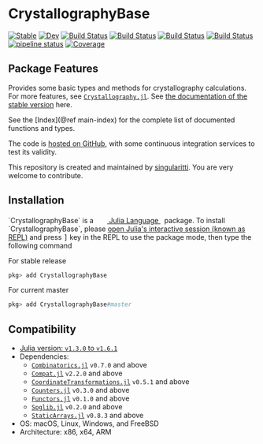 # CrystallographyBase

[![Stable](https://img.shields.io/badge/docs-stable-blue.svg)](https://MineralsCloud.github.io/CrystallographyBase.jl/stable)
[![Dev](https://img.shields.io/badge/docs-dev-blue.svg)](https://MineralsCloud.github.io/CrystallographyBase.jl/dev)
[![Build Status](https://github.com/MineralsCloud/CrystallographyBase.jl/workflows/CI/badge.svg)](https://github.com/MineralsCloud/CrystallographyBase.jl/actions)
[![Build Status](https://ci.appveyor.com/api/projects/status/github/MineralsCloud/CrystallographyBase.jl?svg=true)](https://ci.appveyor.com/project/singularitti/CrystallographyBase-jl)
[![Build Status](https://cloud.drone.io/api/badges/MineralsCloud/CrystallographyBase.jl/status.svg)](https://cloud.drone.io/MineralsCloud/CrystallographyBase.jl)
[![Build Status](https://api.cirrus-ci.com/github/MineralsCloud/CrystallographyBase.jl.svg)](https://cirrus-ci.com/github/MineralsCloud/CrystallographyBase.jl)
[![pipeline status](https://gitlab.com/singularitti/CrystallographyBase.jl/badges/master/pipeline.svg)](https://gitlab.com/singularitti/CrystallographyBase.jl/-/pipelines)
[![Coverage](https://codecov.io/gh/MineralsCloud/CrystallographyBase.jl/branch/master/graph/badge.svg)](https://codecov.io/gh/MineralsCloud/CrystallographyBase.jl)

## Package Features

Provides some basic types and methods for crystallography calculations.
For more features, see [`Crystallography.jl`](https://github.com/MineralsCloud/Crystallography.jl).
See [the documentation of the stable version](https://mineralscloud.github.io/CrystallographyBase.jl/stable)
here.

See the [Index](@ref main-index) for the complete list of documented functions
and types.

The code is [hosted on GitHub](https://github.com/MineralsCloud/CrystallographyBase.jl),
with some continuous integration services to test its validity.

This repository is created and maintained by [singularitti](https://github.com/singularitti).
You are very welcome to contribute.

## Installation
<p>
`CrystallographyBase` is a &nbsp;
    <a href="https://julialang.org">
        <img src="https://docs.julialang.org/en/v1/manual/getting-started/" width="16em">
        Julia Language
    </a>
    &nbsp; package. To install `CrystallographyBase`,
    please <a href="https://docs.julialang.org/en/v1/manual/getting-started/">open
    Julia's interactive session (known as REPL)</a> and press <kbd>]</kbd> key in the REPL to use the package mode, then type the following command
</p>

For stable release

```julia
pkg> add CrystallographyBase
```

For current master

```julia
pkg> add CrystallographyBase#master
```

## Compatibility

- [Julia version: `v1.3.0` to `v1.6.1`](https://julialang.org/downloads/)
- Dependencies:
  - [`Combinatorics.jl`](https://github.com/JuliaMath/Combinatorics.jl) `v0.7.0` and above
  - [`Compat.jl`](https://github.com/JuliaLang/Compat.jl) `v2.2.0` and above
  - [`CoordinateTransformations.jl`](https://github.com/JuliaGeometry/CoordinateTransformations.jl) `v0.5.1` and above
  - [`Counters.jl`](https://github.com/scheinerman/Counters.jl) `v0.3.0` and above
  - [`Functors.jl`](https://github.com/FluxML/Functors.jl) `v0.1.0` and above
  - [`Spglib.jl`](https://github.com/singularitti/Spglib.jl) `v0.2.0` and above
  - [`StaticArrays.jl`](https://github.com/JuliaArrays/StaticArrays.jl) `v0.8.3` and above
- OS: macOS, Linux, Windows, and FreeBSD
- Architecture: x86, x64, ARM
